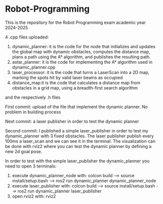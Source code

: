 # Robot-Programming
This is the repository for the Robot Programming exam academic year 2024-2025

4 .cpp files uploaded:
  1. dynamic_planner: it is the code for the node that initializes and updates the global map with dynamic obstacles, computes the distance map, plans a path using the A* algorithm, and publishes the resulting path.
  2. astar_planner: it is the code for implementing the A* algorithm used in dynamic_planner.cpp
  3. laser_processor: it is the code that turns a LaserScan into a 2D map, marking the spots hit by valid laser beams as occupied
  4. distance_map:it is the code that calculates a distance map from obstacles in a grid map, using a breadth-first search algorithm

and the respectively .h files

First commit: upload of the file that implement the dynamic planner. No problem in building process

Next commit: a laser publisher in order to test the dynamic planner

Second commit: I published a simple laser_publisher in order to test my dynamic_planner with 3 fixed obstacles. The laser publisher publish every 100ms a laser_scan and we can see it in the terminal. The visualization can be done with rviz2 where you can test the dynamic planner by defining a new 2d goal pose. 

In order to test with the simple laser_publisher the dynamic_planner you need to open 3 terminals:
  1. execute dynamic_planner_node with: colcon build --> source install/setup.bash --> ros2 run dynamic_planner dynamic_planner_node
  2. execute laser_publisher with: colcon build --> source install/setup.bash --> ros2 run dynamic_planner laser_publisher
  3. open  rviz2 with: rviz2
   
